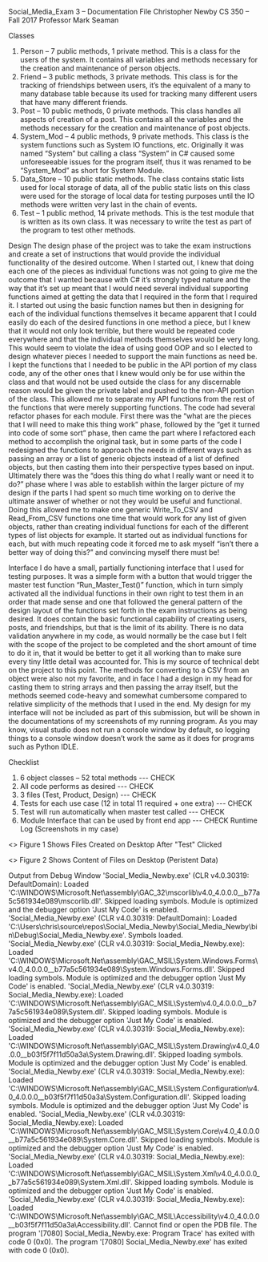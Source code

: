 Social_Media_Exam 3 – Documentation File
Christopher Newby
CS 350 – Fall 2017
Professor Mark Seaman

Classes
1.	Person – 7 public methods, 1 private method.  This is a class for the users of the system.  It contains all variables and methods necessary for the creation and maintenance of person objects.
2.	Friend – 3 public methods, 3 private methods.  This class is for the tracking of friendships between users, it’s the equivalent of a many to many database table because its used for tracking many different users that have many different friends.  
3.	Post – 10 public methods, 0 private methods.  This class handles all aspects of creation of a post.  This contains all the variables and the methods necessary for the creation and maintenance of post objects.
4.	System_Mod –  4 public methods, 9 private methods.  This class is the system functions such as System IO functions, etc.  Originally it was named “System” but calling a class “System” in C# caused some unforeseeable issues for the program itself, thus it was renamed to be “System_Mod” as short for System Module.
5.	Data_Store – 10 public static methods. The class contains static lists used for local storage of data, all of the public static lists on this class were used for the storage of local data for testing purposes until the IO methods were written very last in the chain of events.  
6.	Test –  1 public method, 14 private methods.  This is the test module that is written as its own class.  It was necessary to write the test as part of the program to test other methods. 

Design
The design phase of the project was to take the exam instructions and create a set of instructions that would provide the individual functionality of the desired outcome.  When I started out, I knew that doing each one of the pieces as individual functions was not going to give me the outcome that I wanted because with C# it’s strongly typed nature and the way that it’s set up meant that I would need several individual supporting functions aimed at getting the data that I required in the form that I required it.  I started out using the basic function names but then in designing for each of the individual functions themselves it became apparent that I could easily do each of the desired functions in one method a piece, but I knew that it would not only look terrible, but there would be repeated code everywhere and that the individual methods themselves would be very long.  This would seem to violate the idea of using good OOP and so I elected to design whatever pieces I needed to support the main functions as need be.  I kept the functions that I needed to be public in the API portion of my class code, any of the other ones that I knew would only be for use within the class and that would not be used outside the class for any discernable reason would be given the private label and pushed to the non-API portion of the class.  This allowed me to separate my API functions from the rest of the functions that were merely supporting functions.  The code had several refactor phases for each module.  First there was the “what are the pieces that I will need to make this thing work” phase, followed by the “get it turned into code of some sort” phase, then came the part where I refactored each method to accomplish the original task, but in some parts of the code I redesigned the functions to approach the needs in different ways such as passing an array or a list of generic objects instead of a list of defined objects, but then casting them into their perspective types based on input.  Ultimately there was the “does this thing do what I really want or need it to do?” phase where I was able to establish within the larger picture of my design if the parts I had spent so much time working on to derive the ultimate answer of whether or not they would be useful and functional.  Doing this allowed me to make one generic Write_To_CSV and Read_From_CSV functions one time that would work for any list of given objects, rather than creating individual functions for each of the different types of list objects for example.  It started out as individual functions for each, but with much repeating code it forced me to ask myself “isn’t there a better way of doing this?” and convincing myself there must be!  

Interface
I do have a small, partially functioning interface that I used for testing purposes.  It was a simple form with a button that would trigger the master test function “Run_Master_Test()” function, which in turn simply activated all the individual functions in their own right to test them in an order that made sense and one that followed the general pattern of the design layout of the functions set forth in the exam instructions as being desired.  It does contain the basic functional capability of creating users, posts, and friendships, but that is the limit of its ability.  There is no data validation anywhere in my code, as would normally be the case but I felt with the scope of the project to be completed and the short amount of time to do it in, that it would be better to get it all working than to make sure every tiny little detail was accounted for.  This is my source of technical debt on the project to this point.  The methods for converting to a CSV from an object were also not my favorite, and in face I had a design in my head for casting them to string arrays and then passing the array itself, but the methods seemed code-heavy and somewhat cumbersome compared to relative simplicity of the methods that I used in the end.  My design for my interface will not be included as part of this submission, but will be shown in the documentations of my screenshots of my running program.  As you may know, visual studio does not run a console window by default, so logging things to a console window doesn’t work the same as it does for programs such as Python IDLE. 

Checklist
1.	6 object classes – 52 total methods --- CHECK
2.	All code performs as desired --- CHECK
3.	3 files (Test, Product, Design) --- CHECK
4.	Tests for each use case (12 in total 11 required + one extra) --- CHECK
5.	Test will run automatically when master test called --- CHECK
6.	Module Interface that can be used by front end app --- CHECK
Runtime Log (Screenshots in my case)
 
 <<PICTURE NOT SHOWN>>
Figure 1 Shows Files Created on Desktop After "Test" Clicked

 <<PICTURE NOT SHOWN>>
Figure 2 Shows Content of Files on Desktop (Peristent Data)


Output from Debug Window
'Social_Media_Newby.exe' (CLR v4.0.30319: DefaultDomain): Loaded 'C:\WINDOWS\Microsoft.Net\assembly\GAC_32\mscorlib\v4.0_4.0.0.0__b77a5c561934e089\mscorlib.dll'. Skipped loading symbols. Module is optimized and the debugger option 'Just My Code' is enabled.
'Social_Media_Newby.exe' (CLR v4.0.30319: DefaultDomain): Loaded 'C:\Users\chris\source\repos\Social_Media_Newby\Social_Media_Newby\bin\Debug\Social_Media_Newby.exe'. Symbols loaded.
'Social_Media_Newby.exe' (CLR v4.0.30319: Social_Media_Newby.exe): Loaded 'C:\WINDOWS\Microsoft.Net\assembly\GAC_MSIL\System.Windows.Forms\v4.0_4.0.0.0__b77a5c561934e089\System.Windows.Forms.dll'. Skipped loading symbols. Module is optimized and the debugger option 'Just My Code' is enabled.
'Social_Media_Newby.exe' (CLR v4.0.30319: Social_Media_Newby.exe): Loaded 'C:\WINDOWS\Microsoft.Net\assembly\GAC_MSIL\System\v4.0_4.0.0.0__b77a5c561934e089\System.dll'. Skipped loading symbols. Module is optimized and the debugger option 'Just My Code' is enabled.
'Social_Media_Newby.exe' (CLR v4.0.30319: Social_Media_Newby.exe): Loaded 'C:\WINDOWS\Microsoft.Net\assembly\GAC_MSIL\System.Drawing\v4.0_4.0.0.0__b03f5f7f11d50a3a\System.Drawing.dll'. Skipped loading symbols. Module is optimized and the debugger option 'Just My Code' is enabled.
'Social_Media_Newby.exe' (CLR v4.0.30319: Social_Media_Newby.exe): Loaded 'C:\WINDOWS\Microsoft.Net\assembly\GAC_MSIL\System.Configuration\v4.0_4.0.0.0__b03f5f7f11d50a3a\System.Configuration.dll'. Skipped loading symbols. Module is optimized and the debugger option 'Just My Code' is enabled.
'Social_Media_Newby.exe' (CLR v4.0.30319: Social_Media_Newby.exe): Loaded 'C:\WINDOWS\Microsoft.Net\assembly\GAC_MSIL\System.Core\v4.0_4.0.0.0__b77a5c561934e089\System.Core.dll'. Skipped loading symbols. Module is optimized and the debugger option 'Just My Code' is enabled.
'Social_Media_Newby.exe' (CLR v4.0.30319: Social_Media_Newby.exe): Loaded 'C:\WINDOWS\Microsoft.Net\assembly\GAC_MSIL\System.Xml\v4.0_4.0.0.0__b77a5c561934e089\System.Xml.dll'. Skipped loading symbols. Module is optimized and the debugger option 'Just My Code' is enabled.
'Social_Media_Newby.exe' (CLR v4.0.30319: Social_Media_Newby.exe): Loaded 'C:\WINDOWS\Microsoft.Net\assembly\GAC_MSIL\Accessibility\v4.0_4.0.0.0__b03f5f7f11d50a3a\Accessibility.dll'. Cannot find or open the PDB file.
The program '[7080] Social_Media_Newby.exe: Program Trace' has exited with code 0 (0x0).
The program '[7080] Social_Media_Newby.exe' has exited with code 0 (0x0).

